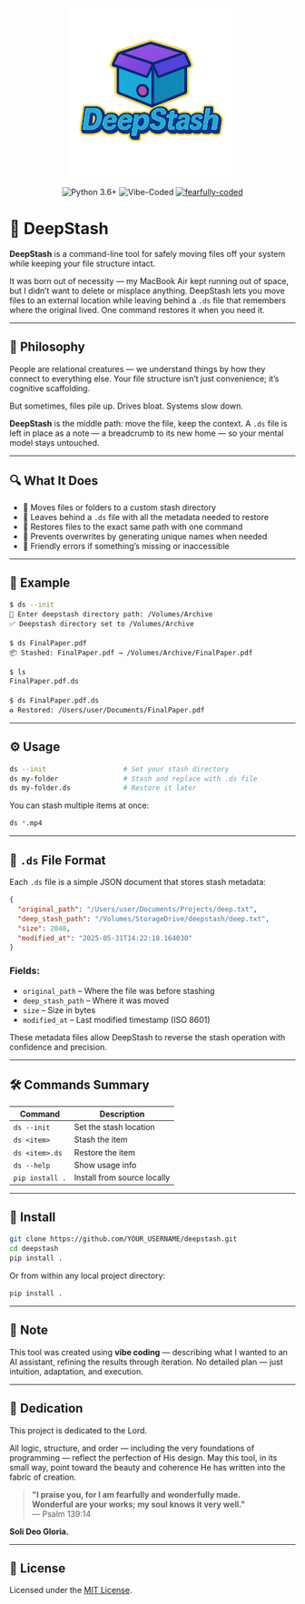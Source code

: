 <p align="center">
  <img src="logo.png" alt="DeepStash logo" width="300"/>
</p>

<p align="center">
  <img alt="Python 3.6+" src="https://img.shields.io/badge/Python-3.6+-blue?logo=python&logoColor=white&style=flat-square"/>
  <img alt="Vibe-Coded" src="https://img.shields.io/badge/Vibe%20Coded-%F0%9F%92%8C-purple?style=flat-square"/>
  <a href="#-dedication">
     <img alt="fearfully-coded" src="https://img.shields.io/badge/Fearfully%20Coded-gray?style=flat-square&labelColor=2f2f2f&color=555555"/>
  </a>
</p>

# 🧳 DeepStash

**DeepStash** is a command-line tool for safely moving files off your system while keeping your file structure intact.

It was born out of necessity — my MacBook Air kept running out of space, but I didn’t want to delete or misplace anything. DeepStash lets you move files to an external location while leaving behind a `.ds` file that remembers where the original lived. One command restores it when you need it.

---

## 🧠 Philosophy

People are relational creatures — we understand things by how they connect to everything else. Your file structure isn’t just convenience; it’s cognitive scaffolding.

But sometimes, files pile up. Drives bloat. Systems slow down.

**DeepStash** is the middle path: move the file, keep the context. A `.ds` file is left in place as a note — a breadcrumb to its new home — so your mental model stays untouched.

---

## 🔍 What It Does

- 📁 Moves files or folders to a custom stash directory  
- 📝 Leaves behind a `.ds` file with all the metadata needed to restore  
- 🧭 Restores files to the exact same path with one command  
- 🧠 Prevents overwrites by generating unique names when needed  
- 🚫 Friendly errors if something’s missing or inaccessible  

---

## 🧪 Example

```bash
$ ds --init
📁 Enter deepstash directory path: /Volumes/Archive
✅ Deepstash directory set to /Volumes/Archive

$ ds FinalPaper.pdf
📦 Stashed: FinalPaper.pdf → /Volumes/Archive/FinalPaper.pdf

$ ls
FinalPaper.pdf.ds

$ ds FinalPaper.pdf.ds
♻️ Restored: /Users/user/Documents/FinalPaper.pdf
```

---

## ⚙️ Usage

```bash
ds --init                   # Set your stash directory
ds my-folder                # Stash and replace with .ds file
ds my-folder.ds             # Restore it later
```

You can stash multiple items at once:

```bash
ds *.mp4
```

---

## 📄 `.ds` File Format

Each `.ds` file is a simple JSON document that stores stash metadata:

```json
{
  "original_path": "/Users/user/Documents/Projects/deep.txt",
  "deep_stash_path": "/Volumes/StorageDrive/deepstash/deep.txt",
  "size": 2048,
  "modified_at": "2025-05-31T14:22:18.164030"
}
```

### Fields:
- `original_path` – Where the file was before stashing  
- `deep_stash_path` – Where it was moved  
- `size` – Size in bytes  
- `modified_at` – Last modified timestamp (ISO 8601)  

These metadata files allow DeepStash to reverse the stash operation with confidence and precision.

---

## 🛠️ Commands Summary

| Command | Description |
|---------|-------------|
| `ds --init` | Set the stash location |
| `ds <item>` | Stash the item |
| `ds <item>.ds` | Restore the item |
| `ds --help` | Show usage info |
| `pip install .` | Install from source locally |

---

## 🚀 Install

```bash
git clone https://github.com/YOUR_USERNAME/deepstash.git
cd deepstash
pip install .
```

Or from within any local project directory:

```bash
pip install .
```

---

## 🤖 Note

This tool was created using **vibe coding** — describing what I wanted to an AI assistant, refining the results through iteration. No detailed plan — just intuition, adaptation, and execution.

---

## 🙏 Dedication

This project is dedicated to the Lord.

All logic, structure, and order — including the very foundations of programming — reflect the perfection of His design. May this tool, in its small way, point toward the beauty and coherence He has written into the fabric of creation.

> **"I praise you, for I am fearfully and wonderfully made.  
> Wonderful are your works; my soul knows it very well."**  
> — Psalm 139:14

**Soli Deo Gloria.**

---

## 📄 License

Licensed under the [MIT License](LICENSE).
